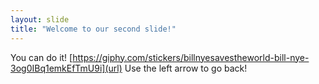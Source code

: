 ```yaml
---
layout: slide
title: "Welcome to our second slide!"
---
```

You can do it!
[https://giphy.com/stickers/billnyesavestheworld-bill-nye-3og0IBq1emkEfTmU9i](url)
Use the left arrow to go back!
